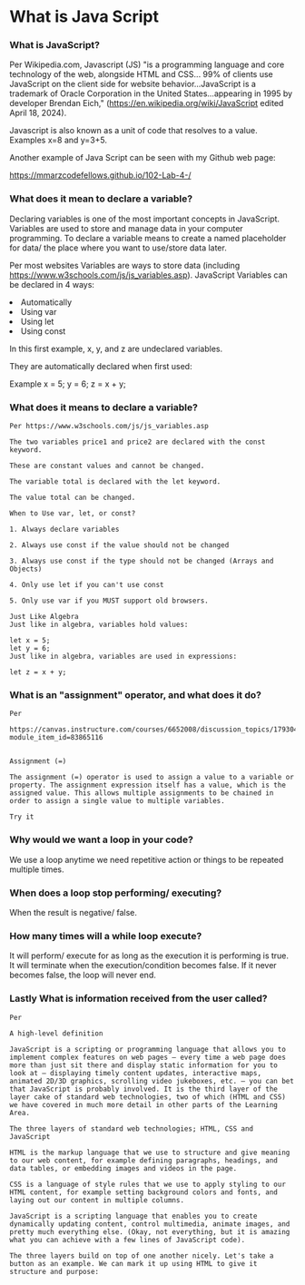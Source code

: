 # What is Java Script

### What is JavaScript?

Per Wikipedia.com, Javascript (JS) "is a programming language and core technology of the web, alongside HTML and CSS... 99% of clients use JavaScript on the client side for website behavior...JavaScript is a trademark of Oracle Corporation in the United States...appearing in 1995 by developer Brendan Eich," (https://en.wikipedia.org/wiki/JavaScript edited April 18, 2024). 

Javascript is also known as a unit of code that resolves to a value. Examples x=8 and y=3+5. 

Another example of Java Script can be seen with my Github web page:  

https://mmarzcodefellows.github.io/102-Lab-4-/

### What does it mean to declare a variable? 

Declaring variables is one of the most important concepts in JavaScript. Variables are used to store and manage data in your computer programming. To declare a variable means to create a named placeholder for data/ the place where you want to use/store data later.

Per most websites Variables are ways to store data (including https://www.w3schools.com/js/js_variables.asp). JavaScript Variables can be declared in 4 ways:

<li/> Automatically
<li/> Using var
<li/> Using let
<li/> Using const

In this first example, x, y, and z are undeclared variables.

They are automatically declared when first used:

Example
x = 5;
y = 6;
z =  x + y;

### What does it means to declare a variable? 

    Per https://www.w3schools.com/js/js_variables.asp

    The two variables price1 and price2 are declared with the const keyword.

    These are constant values and cannot be changed.

    The variable total is declared with the let keyword.

    The value total can be changed.

    When to Use var, let, or const?

    1. Always declare variables

    2. Always use const if the value should not be changed

    3. Always use const if the type should not be changed (Arrays and Objects)

    4. Only use let if you can't use const

    5. Only use var if you MUST support old browsers.

    Just Like Algebra
    Just like in algebra, variables hold values:

    let x = 5;
    let y = 6;
    Just like in algebra, variables are used in expressions:

    let z = x + y;

### What is an "assignment" operator, and what does it do? 

    Per
     https://canvas.instructure.com/courses/6652008/discussion_topics/17930447?module_item_id=83865116


    Assignment (=)
    
    The assignment (=) operator is used to assign a value to a variable or property. The assignment expression itself has a value, which is the assigned value. This allows multiple assignments to be chained in order to assign a single value to multiple variables.

    Try it


### Why would we want a loop in your code?

We use a loop anytime we need repetitive action or things to be repeated multiple times. 

### When does a loop stop performing/ executing?

When the result is negative/ false.

### How many times will a while loop execute?

It will perform/ execute for as long as the execution it is performing is true. It will terminate when the execution/condition becomes false. If it never becomes false, the loop will never end. 

### Lastly What is information received from the user called?

    Per 

    A high-level definition

    JavaScript is a scripting or programming language that allows you to implement complex features on web pages — every time a web page does more than just sit there and display static information for you to look at — displaying timely content updates, interactive maps, animated 2D/3D graphics, scrolling video jukeboxes, etc. — you can bet that JavaScript is probably involved. It is the third layer of the layer cake of standard web technologies, two of which (HTML and CSS) we have covered in much more detail in other parts of the Learning Area.

    The three layers of standard web technologies; HTML, CSS and JavaScript

    HTML is the markup language that we use to structure and give meaning to our web content, for example defining paragraphs, headings, and data tables, or embedding images and videos in the page.

    CSS is a language of style rules that we use to apply styling to our HTML content, for example setting background colors and fonts, and laying out our content in multiple columns.
    
    JavaScript is a scripting language that enables you to create dynamically updating content, control multimedia, animate images, and pretty much everything else. (Okay, not everything, but it is amazing what you can achieve with a few lines of JavaScript code).

    The three layers build on top of one another nicely. Let's take a button as an example. We can mark it up using HTML to give it structure and purpose:
